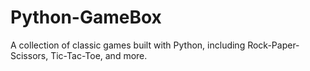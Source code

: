 # Python-GameBox
A collection of classic games built with Python, including Rock-Paper-Scissors, Tic-Tac-Toe, and more.
